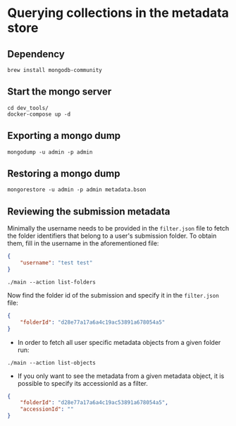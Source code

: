 # Querying collections in the metadata store


## Dependency

```shell
brew install mongodb-community
```
## Start the mongo server

```shell
cd dev_tools/
docker-compose up -d
```
## Exporting a mongo dump

```shell
mongodump -u admin -p admin
```

## Restoring a mongo dump

```shell
mongorestore -u admin -p admin metadata.bson
```

## Reviewing the submission metadata

 Minimally the username needs to be provided in the `filter.json` file to fetch the folder identifiers that belong to a user's submission folder. To obtain them, fill in the username in the aforementioned file:

```json
{
    "username": "test test"
}
```

```shell
./main --action list-folders
```

Now find the folder id of the submission and specify it in the `filter.json` file:

```json
{
    "folderId": "d28e77a17a6a4c19ac53891a678054a5"
}
```

- In order to fetch all user specific metadata objects from a given folder run:

```shell
./main --action list-objects
```

* If you only want to see the metadata from a given metadata object, it is possible to specify its accessionId as a filter.

```json
{
    "folderId": "d28e77a17a6a4c19ac53891a678054a5",
    "accessionId": ""
}
```
